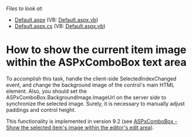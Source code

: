 <!-- default file list -->
*Files to look at*:

* [Default.aspx](./CS/WebApplication156/Default.aspx) (VB: [Default.aspx.vb](./VB/WebApplication156/Default.aspx.vb))
* [Default.aspx.cs](./CS/WebApplication156/Default.aspx.cs) (VB: [Default.aspx.vb](./VB/WebApplication156/Default.aspx.vb))
<!-- default file list end -->
# How to show the current item image within the ASPxComboBox text area


<p>To accomplish this task, handle the client-side SelectedIndexChanged event, and change the background image of the control's main HTML element. Also, you should set the ASPxComboBox.BackgroundImage.ImageUrl on the server side to synchronize the selected image. Surely, it is necessary to manually adjust paddings and control height.</p><p>This functionality is implemented in version 9.2 (see <a href="https://www.devexpress.com/Support/Center/p/S18329">ASPxComboBox - Show the selected item's image within the editor's edit area</a>).</p>

<br/>



